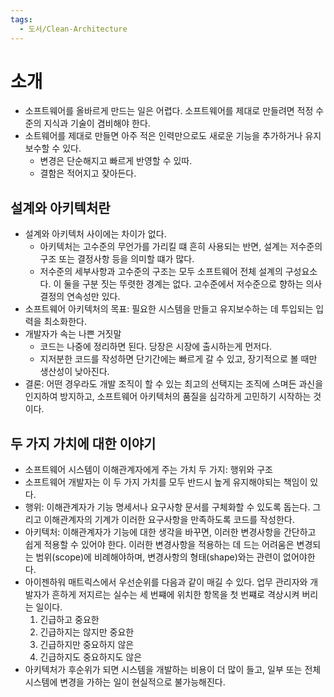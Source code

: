 ```yaml
---
tags:
  - 도서/Clean-Architecture
---
```

# 소개

- 소프트웨어를 올바르게 만드는 일은 어렵다. 소프트웨어를 제대로 만들려면 적정 수준의 지식과 기술이 겸비해야 한다.
- 소트웨어를 제대로 만들면 아주 적은 인력만으로도 새로운 기능을 추가하거나 유지보수할 수 있다.
  - 변경은 단순해지고 빠르게 반영할 수 있따.
  - 결함은 적어지고 잦아든다.

## 설계와 아키텍처란

- 설계와 아키텍처 사이에는 차이가 없다.
  - 아키텍처는 고수준의 무언가를 가리킬 떄 흔히 사용되는 반면, 설계는 저수준의 구조 또는 결정사항 등을 의미할 떄가 많다.
  - 저수준의 세부사항과 고수준의 구조는 모두 소프트웨어 전체 설계의 구성요소다. 이 둘을 구분 짓는 뚜렷한 경계는 없다. 고수준에서 저수준으로 향하는 의사결정의 연속성만 있다.
- 소프트웨어 아키텍처의 목표: 필요한 시스템을 만들고 유지보수하는 데 투입되는 입력을 최소화한다.
- 개발자가 속는 나쁜 거짓말
  - 코드는 나중에 정리하면 된다. 당장은 시장에 출시하는게 먼저다.
  - 지저분한 코드를 작성하면 단기간에는 빠르게 갈 수 있고, 장기적으로 볼 때만 생산성이 낮아진다.
- 결론: 어떤 경우라도 개발 조직이 할 수 있는 최고의 선택지는 조직에 스며든 과신을 인지하여 방지하고, 소프트웨어 아키텍처의 품질을 심각하게 고민하기 시작하는 것이다.

## 두 가지 가치에 대한 이야기

- 소프트웨어 시스템이 이해관계자에게 주는 가치 두 가지: 행위와 구조
- 소프트웨어 개발자는 이 두 가지 가치를 모두 반드시 높게 유지해야되는 책임이 있다.
- 행위: 이해관계자가 기능 명세서나 요구사항 문서를 구체화할 수 있도록 돕는다. 그리고 이해관계자의 기계가 이러한 요구사항을 만족하도록 코드를 작성한다.
- 아키텍처: 이해관계자가 기능에 대한 생각을 바꾸면, 이러한 변경사항을 간단하고 쉽게 적용할 수 있어야 한다.  이러한 변경사항을 적용하는 데 드는 어려움은 변경되는 범위(scope)에 비례해야하며, 변경사항의 형태(shape)와는 관련이 없어야한다.
- 아이젠하워 매트릭스에서 우선순위를 다음과 같이 매길 수 있다. 업무 관리자와 개발자가 흔하게 저지르는 실수는 세 번쨰에 위치한 항목을 첫 번쨰로 격상시켜 버리는 일이다.
  1. 긴급하고 중요한
  2. 긴급하지는 않지만 중요한
  3. 긴급하지만 중요하지 않은
  4. 긴급하지도 중요하지도 않은
- 아키텍처가 후순위가 되면 시스템을 개발하는 비용이 더 많이 들고, 일부 또는 전체 시스템에 변경을 가하는 일이 현실적으로 불가능해진다.
